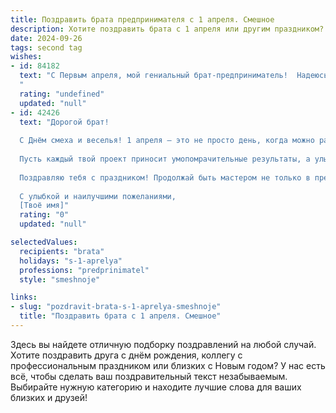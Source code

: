 ```yaml
---
title: Поздравить брата предпринимателя с 1 апреля. Смешное
description: Хотите поздравить брата с 1 апреля или другим праздником? Наш ИИ создаст незабываемое поздравление, а вы обязательно выделитесь среди других.  
date: 2024-09-26
tags: second tag
wishes:
- id: 84182
  text: "С Первым апреля, мой гениальный брат-предприниматель!  Надеюсь, твой бизнес сегодня не обанкротится от смеха, а прибыль вырастет хотя бы на один хорошо продуманный розыгрыш!  Желаю тебе море позитива, океан удачных сделок и чтобы все конкуренты сегодня были настолько заняты, что забудут о твоем существовании (ну, хотя бы на часик!).
  "
  rating: "undefined"
  updated: "null"
- id: 42426
  text: "Дорогой брат!
  
  С Днём смеха и веселья! 1 апреля — это не просто день, когда можно разыгрывать других, но и отличный повод напомнить тебе, что ты — самый умелый шутник в мире бизнеса! Желаю, чтобы твои идеи всегда были на высоте, а конкуренты попадались на твои «пранки», как мыши на сыр!
  
  Пусть каждый твой проект приносит умопомрачительные результаты, а улыбки клиентов будут ярче любых шуток. Не забудь, что в любой фразе есть потенциал для шутки, даже в отчёте о прибыльности!
  
  Поздравляю тебя с праздником! Продолжай быть мастером не только в предпринимательстве, но и в искусстве веселья!
  
  С улыбкой и наилучшими пожеланиями,
  [Твоё имя]"
  rating: "0"
  updated: "null"

selectedValues:
  recipients: "brata"
  holidays: "s-1-aprelya"
  professions: "predprinimatel"
  style: "smeshnoje"

links:
- slug: "pozdravit-brata-s-1-aprelya-smeshnoje"
  title: "Поздравить брата с 1 апреля. Смешное"
---
```


Здесь вы найдете отличную подборку поздравлений на любой случай. 
Хотите поздравить друга с днём рождения, коллегу с профессиональным праздником или близких с Новым годом? У нас есть всё, чтобы сделать ваш поздравительный текст незабываемым. Выбирайте нужную категорию и находите лучшие слова для ваших близких и друзей!
